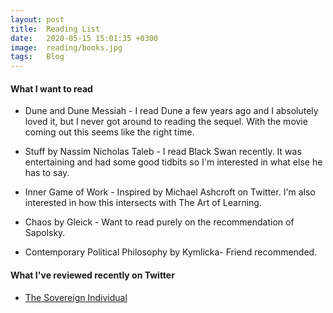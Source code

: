 ```yaml
---
layout: post
title:  Reading List
date:   2020-05-15 15:01:35 +0300
image:  reading/books.jpg
tags:   Blog
---
```


#### What I want to read

* Dune and Dune Messiah - I read Dune a few years ago and I absolutely loved it, but I never got around to reading the sequel. With the movie coming out this seems like the right time.

* Stuff by Nassim Nicholas Taleb - I read Black Swan recently. It was entertaining and had some good tidbits so I'm interested in what else he has to say.

* Inner Game of Work - Inspired by Michael Ashcroft on Twitter. I'm also interested in how this intersects with The Art of Learning.

* Chaos by Gleick - Want to read purely on the recommendation of Sapolsky.

* Contemporary Political Philosophy by Kymlicka- Friend recommended.


#### What I've reviewed recently on Twitter

* [The Sovereign Individual](https://twitter.com/FredRKozlowski/status/1291734944633495553?s=20)

